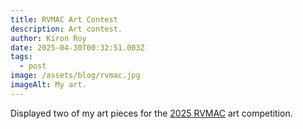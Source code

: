 ```yaml
---
title: RVMAC Art Contest
description: Art contest.
author: Kiron Roy
date: 2025-04-30T00:32:51.003Z
tags:
  - post
image: /assets/blog/rvmac.jpg
imageAlt: My art.
---
```

Displayed two of my art pieces for the [2025 RVMAC](http://www.rvmac.org.s3-website-us-east-1.amazonaws.com/) art competition.